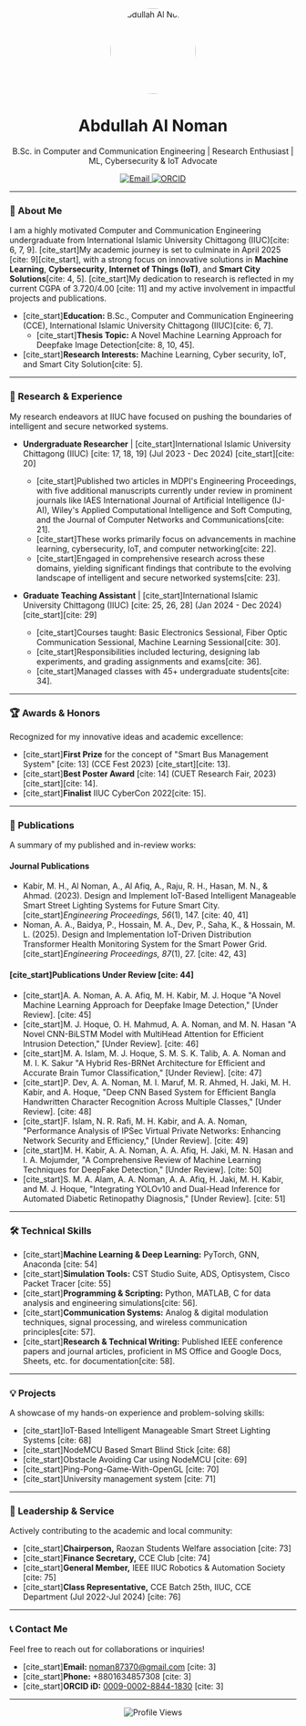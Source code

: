 <div align="center">
  <img src="https://avatars.githubusercontent.com/u/YOUR_GITHUB_USERNAME" alt="Abdullah Al Noman" width="150" style="border-radius: 50%;">
  <h1>Abdullah Al Noman</h1>
  <p>B.Sc. in Computer and Communication Engineering | Research Enthusiast | ML, Cybersecurity & IoT Advocate</p>

  <p>
    <a href="mailto:noman87370@gmail.com">
      <img src="https://img.shields.io/badge/Email-D14836?style=for-the-badge&logo=gmail&logoColor=white" alt="Email">
    </a>
    <a href="https://orcid.org/0009-0002-8844-1830" target="_blank">
      <img src="https://img.shields.io/badge/ORCID-A6CE39?style=for-the-badge&logo=orcid&logoColor=white" alt="ORCID">
    </a>
    </p>
</div>

---

### 🚀 About Me

I am a highly motivated Computer and Communication Engineering undergraduate from International Islamic University Chittagong (IIUC)[cite: 6, 7, 9]. [cite_start]My academic journey is set to culminate in April 2025 [cite: 9][cite_start], with a strong focus on innovative solutions in **Machine Learning**, **Cybersecurity**, **Internet of Things (IoT)**, and **Smart City Solutions**[cite: 4, 5]. [cite_start]My dedication to research is reflected in my current CGPA of 3.720/4.00 [cite: 11] and my active involvement in impactful projects and publications.

- [cite_start]**Education:** B.Sc., Computer and Communication Engineering (CCE), International Islamic University Chittagong (IIUC)[cite: 6, 7].
  - [cite_start]**Thesis Topic:** A Novel Machine Learning Approach for Deepfake Image Detection[cite: 8, 10, 45].
- [cite_start]**Research Interests:** Machine Learning, Cyber security, IoT, and Smart City Solution[cite: 5].

---

### 🔬 Research & Experience

My research endeavors at IIUC have focused on pushing the boundaries of intelligent and secure networked systems.

* **Undergraduate Researcher** | [cite_start]International Islamic University Chittagong (IIUC) [cite: 17, 18, 19] (Jul 2023 - Dec 2024) [cite_start][cite: 20]
    * [cite_start]Published two articles in MDPI's Engineering Proceedings, with five additional manuscripts currently under review in prominent journals like IAES International Journal of Artificial Intelligence (IJ-AI), Wiley's Applied Computational Intelligence and Soft Computing, and the Journal of Computer Networks and Communications[cite: 21].
    * [cite_start]These works primarily focus on advancements in machine learning, cybersecurity, IoT, and computer networking[cite: 22].
    * [cite_start]Engaged in comprehensive research across these domains, yielding significant findings that contribute to the evolving landscape of intelligent and secure networked systems[cite: 23].

* **Graduate Teaching Assistant** | [cite_start]International Islamic University Chittagong (IIUC) [cite: 25, 26, 28] (Jan 2024 - Dec 2024) [cite_start][cite: 29]
    * [cite_start]Courses taught: Basic Electronics Sessional, Fiber Optic Communication Sessional, Machine Learning Sessional[cite: 30].
    * [cite_start]Responsibilities included lecturing, designing lab experiments, and grading assignments and exams[cite: 36].
    * [cite_start]Managed classes with 45+ undergraduate students[cite: 34].

---

### 🏆 Awards & Honors

Recognized for my innovative ideas and academic excellence:

* [cite_start]**First Prize** for the concept of "Smart Bus Management System" [cite: 13] (CCE Fest 2023) [cite_start][cite: 13].
* [cite_start]**Best Poster Award** [cite: 14] (CUET Research Fair, 2023) [cite_start][cite: 14].
* [cite_start]**Finalist** IIUC CyberCon 2022[cite: 15].

---

### 📝 Publications

A summary of my published and in-review works:

#### Journal Publications

* Kabir, M. H., Al Noman, A., Al Afiq, A., Raju, R. H., Hasan, M. N., & Ahmad. (2023). Design and Implement IoT-Based Intelligent Manageable Smart Street Lighting Systems for Future Smart City. [cite_start]*Engineering Proceedings, 56*(1), 147. [cite: 40, 41]
* Noman, A. A., Baidya, P., Hossain, M. A., Dev, P., Saha, K., & Hossain, M. L. (2025). Design and Implementation IoT-Driven Distribution Transformer Health Monitoring System for the Smart Power Grid. [cite_start]*Engineering Proceedings, 87*(1), 27. [cite: 42, 43]

#### [cite_start]Publications Under Review [cite: 44]

* [cite_start]A. A. Noman, A. A. Afiq, M. H. Kabir, M. J. Hoque "A Novel Machine Learning Approach for Deepfake Image Detection," [Under Review]. [cite: 45]
* [cite_start]M. J. Hoque, O. H. Mahmud, A. A. Noman, and M. N. Hasan "A Novel CNN-BiLSTM Model with MultiHead Attention for Efficient Intrusion Detection," [Under Review]. [cite: 46]
* [cite_start]M. A. Islam, M. J. Hoque, S. M. S. K. Talib, A. A. Noman and M. I. K. Sakur "A Hybrid Res-BRNet Architecture for Efficient and Accurate Brain Tumor Classification," [Under Review]. [cite: 47]
* [cite_start]P. Dev, A. A. Noman, M. I. Maruf, M. R. Ahmed, H. Jaki, M. H. Kabir, and A. Hoque, "Deep CNN Based System for Efficient Bangla Handwritten Character Recognition Across Multiple Classes," [Under Review]. [cite: 48]
* [cite_start]F. Islam, N. R. Rafi, M. H. Kabir, and A. A. Noman, "Performance Analysis of IPSec Virtual Private Networks: Enhancing Network Security and Efficiency," [Under Review]. [cite: 49]
* [cite_start]M. H. Kabir, A. A. Noman, A. A. Afiq, H. Jaki, M. N. Hasan and I. A. Mojumder, "A Comprehensive Review of Machine Learning Techniques for DeepFake Detection," [Under Review]. [cite: 50]
* [cite_start]S. M. A. Alam, A. A. Noman, A. A. Afiq, H. Jaki, M. H. Kabir, and M. J. Hoque, "Integrating YOLOv10 and Dual-Head Inference for Automated Diabetic Retinopathy Diagnosis," [Under Review]. [cite: 51]

---

### 🛠️ Technical Skills

* [cite_start]**Machine Learning & Deep Learning:** PyTorch, GNN, Anaconda [cite: 54]
* [cite_start]**Simulation Tools:** CST Studio Suite, ADS, Optisystem, Cisco Packet Tracer [cite: 55]
* [cite_start]**Programming & Scripting:** Python, MATLAB, C for data analysis and engineering simulations[cite: 56].
* [cite_start]**Communication Systems:** Analog & digital modulation techniques, signal processing, and wireless communication principles[cite: 57].
* [cite_start]**Research & Technical Writing:** Published IEEE conference papers and journal articles, proficient in MS Office and Google Docs, Sheets, etc. for documentation[cite: 58].

---

### 💡 Projects

A showcase of my hands-on experience and problem-solving skills:

* [cite_start]IoT-Based Intelligent Manageable Smart Street Lighting Systems [cite: 68]
* [cite_start]NodeMCU Based Smart Blind Stick [cite: 68]
* [cite_start]Obstacle Avoiding Car using NodeMCU [cite: 69]
* [cite_start]Ping-Pong-Game-With-OpenGL [cite: 70]
* [cite_start]University management system [cite: 71]

---

### 🤝 Leadership & Service

Actively contributing to the academic and local community:

* [cite_start]**Chairperson,** Raozan Students Welfare association [cite: 73]
* [cite_start]**Finance Secretary,** CCE Club [cite: 74]
* [cite_start]**General Member,** IEEE IIUC Robotics & Automation Society [cite: 75]
* [cite_start]**Class Representative,** CCE Batch 25th, IIUC, CCE Department (Jul 2022-Jul 2024) [cite: 76]

---

### 📞 Contact Me

Feel free to reach out for collaborations or inquiries!

* [cite_start]**Email:** noman87370@gmail.com [cite: 3]
* [cite_start]**Phone:** +8801634857308 [cite: 3]
* [cite_start]**ORCID iD:** [0009-0002-8844-1830](https://orcid.org/0009-0002-8844-1830) [cite: 3]

---

<div align="center">
  <img src="https://komarev.com/ghpvc/?username=YOUR_GITHUB_USERNAME&label=Profile%20Views&color=0e75b6&style=flat" alt="Profile Views">
</div>
